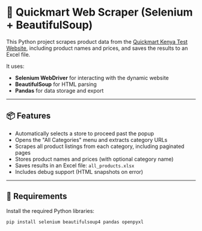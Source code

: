 # 🛒 Quickmart Web Scraper (Selenium + BeautifulSoup)

This Python project scrapes product data from the [Quickmart Kenya Test Website](https://qsoko-test.quickmart.co.ke), including product names and prices, and saves the results to an Excel file.

It uses:
- **Selenium WebDriver** for interacting with the dynamic website
- **BeautifulSoup** for HTML parsing
- **Pandas** for data storage and export

---

## 📦 Features

- Automatically selects a store to proceed past the popup
- Opens the "All Categories" menu and extracts category URLs
- Scrapes all product listings from each category, including paginated pages
- Stores product names and prices (with optional category name)
- Saves results in an Excel file: `all_products.xlsx`
- Includes debug support (HTML snapshots on error)

---

## 🧰 Requirements

Install the required Python libraries:

```bash
pip install selenium beautifulsoup4 pandas openpyxl
